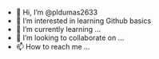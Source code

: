 - 👋 Hi, I’m @pldumas2633
- 👀 I’m interested in learning Github basics 
- 🌱 I’m currently learning ...
- 💞️ I’m looking to collaborate on ...
- 📫 How to reach me ...

<!---
pldumas2633/pldumas2633 is a ✨ special ✨ repository because its `README.md` (this file) appears on your GitHub profile.
You can click the Preview link to take a look at your changes.
--->
